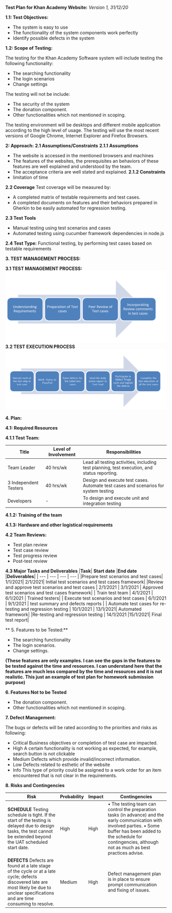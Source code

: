 **Test Plan for Khan Academy Website:**
*Version 1,*
*31/12/20*

**1.1: Test Objectives:**
* The system is easy to use
* The functionality of the system components work perfectly
* Identify possible defects in the system

**1.2: Scope of Testing:**

The testing for the Khan Academy Software system will include testing the following functionality:
-	The searching functionality
-	The login scenarios
-	Change settings

The testing will not be include: 
-	The security of the system
-	The donation component.
-	Other functionalities which not mentioned in scoping.

The testing environment will be desktops and different mobile application according to the high level of usage. The testing will use the most recent versions of Google Chrome, Internet Explorer and Firefox Browsers.

**2: Approach:**
**2.1 Assumptions/Constraints**
**2.1.1 Assumptions** 
-	The website is accessed in the mentioned browsers and machines
-	The features of the websites, the prerequisites an behaviors of these features are well explained and understood by the team.
-	The acceptance criteria are well stated and explained.
**2.1.2 Constraints**
- limitation of time

**2.2 Coverage**
 Test coverage will be measured by: 
-	A completed matrix of testable requirements and test cases.
-	A completed documents on features and their behaviors prepared in Gherkin to be easily automated for regression testing.

**2.3 Test Tools**
-	Manual testing using test scenarios and cases
-	Automated testing using cucumber framework dependencies in node.js

**2.4 Test Type:**
Functional testing, by performing test cases based on testable requirements

**3. TEST MANAGEMENT PROCESS:**

**3.1 TEST MANAGEMENT PROCESS:**
 ![Test Management Process](TestManagement1.PNG)
**3.2 TEST EXECUTION PROCESS**
  ![Test Execution Process](TestManagement2.PNG)

**4. Plan:**

**4.1: Required Resources**

**4.1.1 Test Team:**

|   **Title**  |   **Level of Involvement**   |  **Responsibilities**   |
| --- | --- | --- |
|Team Leader	| 40 hrs/wk	| Lead all testing activities, including test planning, test execution, and status reporting.|
|3 Independent Testers	|40 hrs/wk	|Design and execute test cases. Automate test cases and scenarios for system testing|
|Developers	| -	|To design and execute unit and integration testing|


**4.1.2: Training of the team**

**4.1.3: Hardware and other logistical requirements**


**4.2 Team Reviews:**

-	Test plan review 
-	Test case review 
-	Test progress review 
-	Post-test review


**4.3 Major Tasks and Deliverables**
|**Task**|	**Start date**	|**End date**	|**Deliverables**| 
| --- | --- | --- | --- |
|Prepare test scenarios and test cases|	1/1/2021|	2/1/2021|	Initial test scenarios and test cases framework|
|Review and approve test scenarios and test cases	| 2/1/2021	| 3/1/2021	| Approved test scenarios and test cases framework|
| Train test team	| 4/1/2021	| 6/1/2021	| Trained testers|
| Execute test scenarios and test cases	| 6/1/2021 |	9/1/2021 |	test summary and defects reports |
| Automate test cases for re-testing and regression testing |	10/1/2021	 | 13/1/2021|	Automated framework|
|Re-testing and regression testing	| 14/1/2021	|15/1/2021|	Final test report|



** 5. Features to be Tested:**
-	The searching functionality
-	The login scenarios.
-	Change settings.

**(These features are only examples. I can see the gaps in the features to be tested against the time and resources. I can understand here that the features are much less compared by the time and resources and it is not realistic. This just an example of test plan for homework submission purpose)**



**6. Features Not to be Tested**

-	The donation component.
-	Other functionalities which not mentioned in scoping.


**7.  Defect Management:**

The bugs or defects will be rated according to the priorities and risks as following:
- Critical	Business objectives or completion of test case are impacted.
- High	A certain functionality is not working as expected, for example, search button is not clickable
- Medium	Defects which provide invalid/incorrect information.
- Low	Defects related to esthetic of the website
- Info	This type of priority could be assigned to a work order for an item encountered that is not clear in the requirements.


**8. Risks and Contingencies**

|**Risk**|**Probability**	|**Impact**|**Contingencies**|
| --- | --- | --- | --- |
|**SCHEDULE**   Testing schedule is tight. If the start of the testing is delayed due to design tasks, the test cannot be extended beyond the UAT scheduled start date.|	High	|High	|•	The testing team can control the preparation tasks (in advance) and the early communication with involved parties. •	Some buffer has been added to the schedule for contingencies, although not as much as best practices advise. 
|**DEFECTS**   Defects are found at a late stage of the cycle or at a late cycle; defects discovered late are most likely be due to unclear specifications and are time consuming to resolve.  |Medium	|High|	Defect management plan is in place to ensure prompt communication and fixing of issues. 

